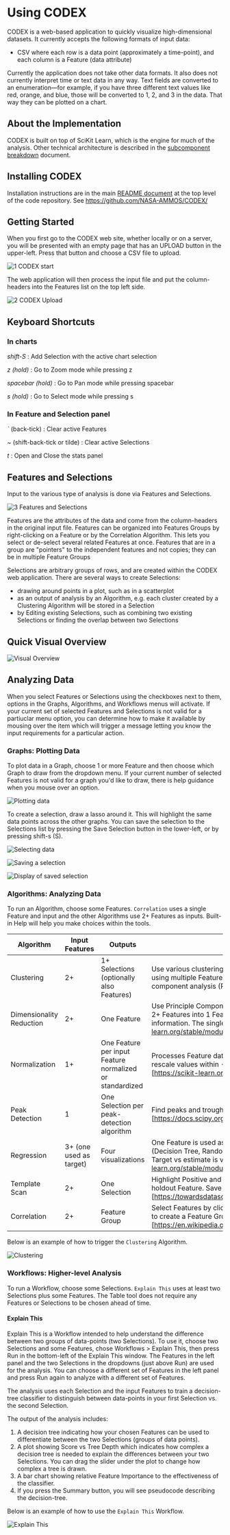 ﻿# Using CODEX

CODEX is a web-based application to quickly visualize high-dimensional datasets. It currently accepts the following formats of input data:
- CSV where each row is a data point (approximately a time-point), and each column is a Feature (data attribute)

Currently the application does not take other data formats. It also does not currently interpret time or text data in any way. Text fields are converted to an enumeration—for example, if you have three different text values like red, orange, and blue, those will be converted to 1, 2, and 3 in the data. That way they can be plotted on a chart.

## About the Implementation

CODEX is built on top of SciKit Learn, which is the engine for much of the analysis. Other technical architecture is described in the [subcomponent breakdown](../subcomponent_breakdown.md) document.

## Installing CODEX

Installation instructions are in the main [README document](../../README.md) at the top level of the code repository. See https://github.com/NASA-AMMOS/CODEX/

## Getting Started

When you first go to the CODEX web site, whether locally or on a server, you will be presented with an empty page that has an UPLOAD button in the upper-left. Press that button and choose a CSV file to upload.

![1 CODEX start](user_guide_images/1-codex-start.png)

The web application will then process the input file and put the column-headers into the Features list on the top left side.

![2 CODEX Upload](user_guide_images/2-file-uploaded.png)

## Keyboard Shortcuts
### In charts
_shift-S_ : Add Selection with the active chart selection

_z (hold)_ : Go to Zoom mode while pressing z

_spacebar (hold)_ : Go to Pan mode while pressing spacebar

_s (hold)_ : Go to Select mode while pressing s

### In Feature and Selection panel
_`_ (back-tick) : Clear active Features

_~_ (shift-back-tick or tilde) : Clear active Selections

_t_ : Open and Close the stats panel

## Features and Selections

Input to the various type of analysis is done via Features and Selections.

![3 Features and Selections](user_guide_images/3-features-selections.png)

Features are the attributes of the data and come from the column-headers in the original input file. Features can be organized into Features Groups by right-clicking on a Feature or by the Correlation Algorithm. This lets you select or de-select several related Features at once. Features that are in a group are "pointers" to the independent features and not copies; they can be in multiple Feature Groups

Selections are arbitrary groups of rows, and are created within the CODEX web application. There are several ways to create Selections:
- drawing around points in a plot, such as in a scatterplot
- as an output of analysis by an Algorithm, e.g. each cluster created by a Clustering Algorithm will be stored in a Selection
- by Editing existing Selections, such as combining two existing Selections or finding the overlap between two Selections

## Quick Visual Overview
![Visual Overview](user_guide_images/codex-overview.png)

## Analyzing Data

When you select Features or Selections using the checkboxes next to them, options in the Graphs, Algorithms, and Workflows menus will activate. If your current set of selected Features and Selections is not valid for a partiuclar menu option, you can determine how to make it available by mousing over the item which will trigger a message letting you know the input requirements for a particular action.

### Graphs: Plotting Data

To plot data in a Graph, choose 1 or more Feature and then choose which Graph to draw from the dropdown menu. If your current number of selected Features is not valid for a graph you'd like to draw, there is help guidance when you mouse over an option.

![Plotting data](user_guide_images/4-plotting-data.png)

To create a selection, draw a lasso around it. This will highlight the same data points across the other graphs. You can save the selection to the Selections list by pressing the Save Selection button in the lower-left, or by pressing shift-s (S).

![Selecting data](user_guide_images/select-lasso-draw.png)

![Saving a selection](user_guide_images/select-lasso-display.png)

![Display of saved selection](user_guide_images/selection-saved.png)

### Algorithms: Analyzing Data

To run an Algorithm, choose some Features. `Correlation` uses a single Feature and input and the other Algorithms use 2+ Features as inputs. Built-in Help will help you make choices within the tools.

| Algorithm | Input Features | Outputs | Summary |
| --- | --- | --- | --- |
| Clustering | 2+  | 1+ Selections (optionally also Features) | Use various clustering algorithms to compute high-dimensional similarity of rows using multiple Features; can visualize clusters in a scatter plot using princple component analysis (PCA) [https://scikit-learn.org/stable/modules/clustering.html] | 
| Dimensionality Reduction	| 2+		| One Feature	| Use Principle Component Analysis or Independent Component Analysis to reduce 2+ Features into 1 Feature that retains properties of the higher-dimensional information. The single Feature can then be plotted etc. [https://scikit-learn.org/stable/modules/unsupervised_reduction.html] |
| Normalization	| 1+		| One Feature per input Feature normalized or standardized	| Processes Feature data to prepare it for downstream algorithms. Normalization will rescale values within -1 to 1. Standardization will rescale values to have zero mean. [https://scikit-learn.org/stable/modules/preprocessing.html] |
| Peak Detection	| 1		| One Selection per peak-detection algorithm	| Find peaks and troughs in data based on various methods. [https://docs.scipy.org/doc/scipy/reference/generated/scipy.signal.find_peaks.html] |
| Regression	| 3+ (one used as target)		| Four visualizations	| One Feature is used as a target and the other Features are used by each method (Decision Tree, Random Forest, K Neighbors, or Linear) to estimate the target value. Target vs estimate is visualized along with some statistics. [https://scikit-learn.org/stable/modules/tree.html#regression] |
| Template Scan	| 2+		| One Selection	| Highlight Positive and Negative patterns on 1+ Feature and find that pattern in a holdout Feature. Save the matched locations in the holdout Feature as a Selection. [https://towardsdatascience.com/dynamic-time-warping-3933f25fcdd] |
| Correlation	| 2+		| Feature Group	| Select Features by clicking the y-axis labels and then press Add Selected to Group to create a Feature Group with those Features (or add them to an existing group). [https://en.wikipedia.org/wiki/Correlation_coefficient] |

Below is an example of how to trigger the `Clustering` Algorithm.

![Clustering](user_guide_images/5-algorithms-clustering.png)

### Workflows: Higher-level Analysis

To run a Workflow, choose some Selections. `Explain This` uses at least two Selections plus some Features. The Table tool does not require any Features or Selections to be chosen ahead of time.

#### Explain This
Explain This is a Workflow intended to help understand the difference between two groups of data-points (two Selections). To use it, choose two Selections and some Features, chose Workflows > Explain This, then press Run in the bottom-left of the Explain This window. The Features in the left panel and the two Selections in the dropdowns (just above Run) are used for the analysis. You can choose a different set of Features in the left panel and press Run again to analyze with a different set of Features.

The analysis uses each Selection and the input Features to train a decision-tree classifier to distinguish between data-points in your first Selection vs. the second Selection.

The output of the analysis includes:
1. A decision tree indicating how your chosen Features can be used to differentiate between the two Selections (groups of data points).
2. A plot showing Score vs Tree Depth which indicates how complex a decision tree is needed to explain the differences between your two Selections. You can drag the slider under the plot to change how complex a tree is drawn.
3. A bar chart showing relative Feature Importance to the effectiveness of the classifier.
4. If you press the Summary button, you will see pseudocode describing the decision-tree.

Below is an example of how to use the `Explain This` Workflow.

![Explain This](user_guide_images/6-explain-this.png)